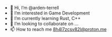 - 👋 Hi, I’m @arden-terrell
- 👀 I’m interested in Game Development
- 🌱 I’m currently learning Rust, C++
- 💞️ I’m looking to collaborate on ...
- 📫 How to reach me 8h4l7zcsv82l@proton.me

<!---
arden-terrell/arden-terrell is a ✨ special ✨ repository because its `README.md` (this file) appears on your GitHub profile.
You can click the Preview link to take a look at your changes.
--->

